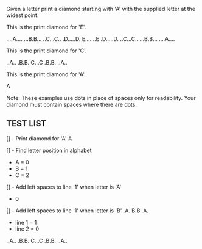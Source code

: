 Given a letter print a diamond starting with 'A' with the supplied letter at the widest point.

This is the print diamond for 'E'.

....A....
...B.B...
..C...C..
.D.....D.
E.......E
.D.....D.
..C...C..
...B.B...
....A....


This is the print diamond for 'C'.

..A..
.B.B.
C...C
.B.B.
..A..

This is the print diamond for 'A'.

A

Note: These examples use dots in place of spaces only for readability.
Your diamond must contain spaces where there are dots.

TEST LIST
---------
[] - Print diamond for 'A'
A

[] - Find letter position in alphabet
- A = 0
- B = 1
- C = 2

[] - Add left spaces to line '1' when letter is 'A'
- 0

[] - Add left spaces to line '1' when letter is 'B'
.A.
B.B
.A.
- line 1 = 1
- line 2 = 0

..A..
.B.B.
C...C
.B.B.
..A..


